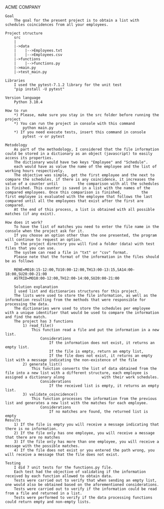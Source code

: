 ACME COMPANY

    Goal
        The goal for the present project is to obtain a list with schedules coincidences from all your employees.

    Project structure
        src
        |
        |->data
        |    |-->Employees.txt
        |    |-->Employees.csv
        |->functions
        |    |-->functions.py
        |->main.py
        |->test_main.py

    Libraries
        I used the pytest-7.1.2 library for the unit test
        "pip install -U pytest"

    Version language
        Python 3.10.4

    How to run
        *) Please, make sure you stay in the src folder before running the project
        *) You can run the project in console with this command
            python main.py
        *) If you need execute tests, insert this command in console
            pytest -v or pytest
            
    Metodology
        As part of the methodology, I considered that the file information could be stored in a dictionary as an object (javascript) to easily access its properties.
        The dictionary would have two keys "Employee" and "Schedule".
        each would have as value the name of the employee and the list of working hours respectively.
        The objective was simple, get the first employee and the next to compare the schedules, if there is any coincidence, it increases the value of a counter until         the comparison with all the schedules is finished. This counter is saved in a list with the names of the compared employees. Once this comparison is finished,         the first employee is evaluated with the employee that follows the last compared until all the employees that exist after the first are compared.
        At the end of this process, a list is obtained with all possible matches (if any exist).
        
    How does it work?
        To have the list of matches you need to enter the file name in the console when the project ask for it.
        If you choose an option other than the one presented, the program will continue to request an option.
        In the project directory you will find a folder (data) with test files that you can use.
        The system can read a file in "txt" or "csv" format. 
        Please note that the format of the information in the files should be as follows
        
        RENE=MO10:15-12:00,TU10:00-12:00,TH13:00-13:15,SA14:00-18:00,SU20:00-21:00
        ASTRID=MO10:00-12:00,TH12:00-14:00,SU20:00-21:00
        
        Solution explanation
        I used list and dictionaries structures for this project. 
        The lists were used to store the file information, as well as the information resulting from the methods that were responsible for processing the data.
        The dictionaries were used to store the schedules per employee with a unique identifier that would be used to compare the information and find the match.
        The project has 3 functions
            1) read_file()
                This function read a file and put the information in a new list.
                    Considerations
                        If the information does not exist, it returns an empty list.
                        If the file is empty, return an empty list,
                        If the file does not exist, it returns an empty list with a message indicating the non-existence of the file
            2) generate_list()
                This function converts the list of data obtained from the file into a new list with a different structure, each employee is assigned a dictionary along                 with their work schedules.
                    Considerations
                        If the received list is empty, it returns an empty list.
            3) validate_coincidence()
                This function processes the information from the previous list and generates a new list with the matches for each employee.
                    Considerations
                        If no matches are found, the returned list is empty
    Results
        1) If the file is empty you will receive a message indicating that there is no information.
        2) If the file only has one employee, you will receive a message that there are no matches
        3) If the file only has more than one employee, you will receive a message with the possible matches.
        4) If the file does not exist or you entered the path wrong, you will receive a message that the file does not exist.

    Testing
        I did 7 unit tests for the functions.py file.
        Each test had the objective of validating if the information received by each function allowed to obtain data.
        Tests were carried out to verify that when sending an empty list, one would also be obtained based on the aforementioned considerations.
        Tests were carried out to verify if the information could be read from a file and returned in a list.
        Tests were performed to verify if the data processing functions could return empty and non-empty lists.
